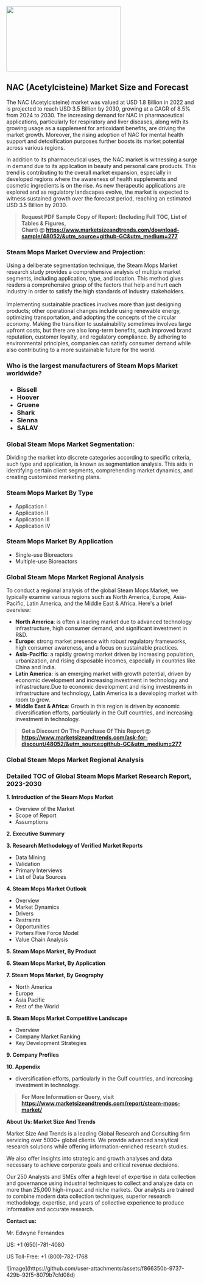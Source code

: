 <p><img class="alignnone size-medium wp-image-20088" src="https://ffe5etoiles.com/wp-content/uploads/2024/12/MST1-300x171.png" alt="" width="300" height="171" /></p><h2>NAC (Acetylcisteine) Market Size and Forecast</h2><p>The NAC (Acetylcisteine) market was valued at USD 1.8 Billion in 2022 and is projected to reach USD 3.5 Billion by 2030, growing at a CAGR of 8.5% from 2024 to 2030. The increasing demand for NAC in pharmaceutical applications, particularly for respiratory and liver diseases, along with its growing usage as a supplement for antioxidant benefits, are driving the market growth. Moreover, the rising adoption of NAC for mental health support and detoxification purposes further boosts its market potential across various regions.</p><p>In addition to its pharmaceutical uses, the NAC market is witnessing a surge in demand due to its application in beauty and personal care products. This trend is contributing to the overall market expansion, especially in developed regions where the awareness of health supplements and cosmetic ingredients is on the rise. As new therapeutic applications are explored and as regulatory landscapes evolve, the market is expected to witness sustained growth over the forecast period, reaching an estimated USD 3.5 Billion by 2030.</p></p><blockquote id="" class=""><strong>Request PDF Sample Copy of Report: (Including Full TOC, List of Tables &amp; Figures, Chart)&nbsp;@&nbsp;<strong><a href="https://www.marketsizeandtrends.com/download-sample/48052/&utm_source=github-GC&utm_medium=277" target="_blank">https://www.marketsizeandtrends.com/download-sample/48052/&utm_source=github-GC&utm_medium=277</a></strong></strong></blockquote><h3 id="" class="">Steam Mops Market&nbsp;Overview and Projection:</h3><p id="" class="">Using a deliberate segmentation technique, the Steam Mops Market research study provides a comprehensive analysis of multiple market segments, including application, type, and location. This method gives readers a comprehensive grasp of the factors that help and hurt each industry in order to satisfy the high standards of industry stakeholders. <br /> <br />Implementing sustainable practices involves more than just designing products; other operational changes include using renewable energy, optimizing transportation, and adopting the concepts of the circular economy. Making the transition to sustainability sometimes involves large upfront costs, but there are also long-term benefits, such improved brand reputation, customer loyalty, and regulatory compliance. By adhering to environmental principles, companies can satisfy consumer demand while also contributing to a more sustainable future for the world.</p><h3 id="" class="">Who is the largest manufacturers of&nbsp;Steam Mops Market worldwide?</h3><h3 class=""><p><ul><li>Bissell </li><li> Hoover </li><li> Gruene </li><li> Shark </li><li> Sienna </li><li> SALAV</li></ul></p></h3><h3 id="" class="">Global&nbsp;Steam Mops Market Segmentation:</h3><p id="" class="">Dividing the market into discrete categories according to specific criteria, such type and application, is known as segmentation analysis. This aids in identifying certain client segments, comprehending market dynamics, and creating customized marketing plans.</p><h3 id="" class="">Steam Mops Market&nbsp;By Type</h3><p><p><ul><li>Application I </li><li> Application II </li><li> Application III </li><li> Application IV</p></li></ul></p></p><h3 id="" class="">Steam Mops Market&nbsp;By Application</h3><p class=""><p><ul><li>Single-use Bioreactors </li><li> Multiple-use Bioreactors</li></ul></p></p><h3 id="" class="">Global Steam Mops Market Regional Analysis</h3><p id="" class="">To conduct a regional analysis of the global Steam Mops Market, we typically examine various regions such as North America, Europe, Asia-Pacific, Latin America, and the Middle East &amp; Africa. Here's a brief overview:</p><ul><li><strong>North America</strong>: is often a leading market due to advanced technology infrastructure, high consumer demand, and significant investment in R&amp;D.</li><li><strong>Europe</strong>: strong market presence with robust regulatory frameworks, high consumer awareness, and a focus on sustainable practices.</li><li><strong>Asia-Pacific</strong>: a rapidly growing market driven by increasing population, urbanization, and rising disposable incomes, especially in countries like China and India.</li><li><strong>Latin America</strong>: is an emerging market with growth potential, driven by economic development and increasing investment in technology and infrastructure.Due to economic development and rising investments in infrastructure and technology, Latin America is a developing market with room to grow.</li><li><strong>Middle East &amp; Africa</strong>: Growth in this region is driven by economic diversification efforts, particularly in the Gulf countries, and increasing investment in technology.</li></ul><blockquote id="" class=""><strong>Get a Discount On The Purchase Of This Report @ <strong><a href="https://www.marketsizeandtrends.com/ask-for-discount/48052/&utm_source=github-GC&utm_medium=277" target="_blank">https://www.marketsizeandtrends.com/ask-for-discount/48052/&utm_source=github-GC&utm_medium=277</a></strong></strong></blockquote><h3 id="" class="">Global Steam Mops Market Regional Analysis</h3><h3 id="" class="">Detailed TOC of Global Steam Mops Market Research Report, 2023-2030</h3><p id="" class=""><strong>1. Introduction of the Steam Mops Market</strong></p><ul><li>Overview of the Market</li><li>Scope of Report</li><li>Assumptions</li></ul><p id="" class=""><strong>2. Executive Summary</strong></p><p id="" class=""><strong>3. Research Methodology of Verified Market Reports</strong></p><ul><li>Data Mining</li><li>Validation</li><li>Primary Interviews</li><li>List of Data Sources</li></ul><p id="" class=""><strong>4. Steam Mops Market Outlook</strong></p><ul><li>Overview</li><li>Market Dynamics</li><li>Drivers</li><li>Restraints</li><li>Opportunities</li><li>Porters Five Force Model</li><li>Value Chain Analysis</li></ul><p id="" class=""><strong>5. Steam Mops Market, By Product</strong></p><p id="" class=""><strong>6. Steam Mops Market, By Application</strong></p><p id="" class=""><strong>7. Steam Mops Market, By Geography</strong></p><ul><li>North America</li><li>Europe</li><li>Asia Pacific</li><li>Rest of the World</li></ul><p id="" class=""><strong>8. Steam Mops Market Competitive Landscape</strong></p><ul><li>Overview</li><li>Company Market Ranking</li><li>Key Development Strategies</li></ul><p id="" class=""><strong>9. Company Profiles</strong></p><p id="" class=""><strong>10. Appendix</strong></p><ul><li>diversification efforts, particularly in the Gulf countries, and increasing investment in technology.</li></ul><blockquote id="" class=""><strong>For More Information or Query, visit <strong><strong><a href="https://www.marketsizeandtrends.com/report/steam-mops-market/" target="_blank">https://www.marketsizeandtrends.com/report/steam-mops-market/</a></strong></strong></strong></blockquote><p id="" class=""><strong>About Us: Market Size And Trends</strong></p><p id="" class="">Market Size And Trends is a leading Global Research and Consulting firm servicing over 5000+ global clients. We provide advanced analytical research solutions while offering information-enriched research studies.</p><p id="" class="">We also offer insights into strategic and growth analyses and data necessary to achieve corporate goals and critical revenue decisions.</p><p id="" class="">Our 250 Analysts and SMEs offer a high level of expertise in data collection and governance using industrial techniques to collect and analyze data on more than 25,000 high-impact and niche markets. Our analysts are trained to combine modern data collection techniques, superior research methodology, expertise, and years of collective experience to produce informative and accurate research.</p><p id="" class=""><strong>Contact us:</strong></p><p id="" class="">Mr. Edwyne Fernandes</p><p id="" class="">US: +1 (650)-781-4080</p><p id="" class="">US Toll-Free: +1 (800)-782-1768</p>
![image](https://github.com/user-attachments/assets/f866350b-9737-429b-92f5-8079b7cfd08d)
